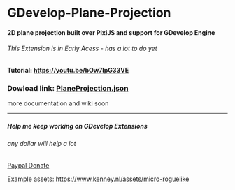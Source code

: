 # GDevelop-Plane-Projection
#### 2D plane projection built over PixiJS and support for GDevelop Engine
###### This Extension is in Early Acess - has a lot to do yet

#### Tutorial: https://youtu.be/bOw7IpG33VE

### Dowload link: [PlaneProjection.json](https://raw.githubusercontent.com/FlokiTV/GDevelop-Plane-Projection/main/PlaneProjection.json)

more documentation and wiki soon
<hr>

##### Help me keep working on GDevelop Extensions
###### any dollar will help a lot
[Paypal Donate](https://www.paypal.com/donate?hosted_button_id=E6J9MMJKHQRS6)


Example assets: https://www.kenney.nl/assets/micro-roguelike
